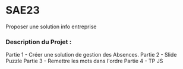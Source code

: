 # SAE23
Proposer une solution info entreprise

### Description du Projet : 
Partie 1 - Créer une solution de gestion des Absences.
Partie 2 - Slide Puzzle
Partie 3 - Remettre les mots dans l'ordre
Partie 4 - TP JS